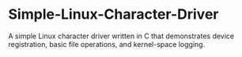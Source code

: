 # Simple-Linux-Character-Driver
A simple Linux character driver written in C that demonstrates device registration, basic file operations, and kernel-space logging.
